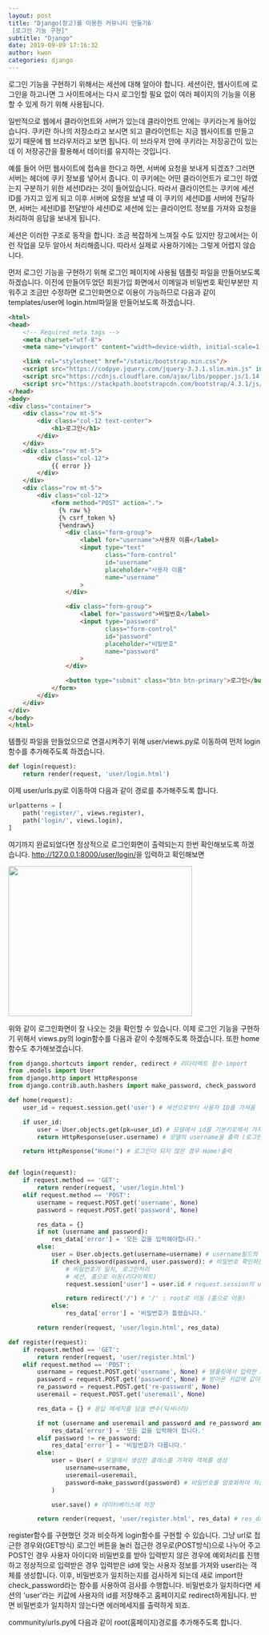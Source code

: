 ```yaml
---
layout: post
title: "Django(장고)를 이용한 커뮤니티 만들기6
 [로그인 기능 구현]"
subtitle: "Django"
date: 2019-09-09 17:16:32
author: kwon
categories: django
---
```

로그인 기능을 구현하기 위해서는 세션에 대해 알아야 합니다. 세션이란, 웹사이트에 로그인을 하고나면 그 사이트에서는 다시 로그인할 필요 없이 여러 페이지의 기능을 이용할 수 있게 하기 위해 사용됩니다.

일반적으로 웹에서 클라이언트와 서버가 있는데 클라이언트 안에는 쿠키라는게 들어있습니다. 쿠키란 하나의 저장소라고 보시면 되고 클라이언트는 지금 웹사이트를 만들고 있기 때문에 웹 브라우저라고 보면 됩니다. 이 브라우저 안에 쿠키라는 저장공간이 있는데 이 저장공간을 활용해서 데이터를 유지하는 것입니다.

 예를 들어 어떤 웹사이트에 접속을 한다고 하면, 서버에 요청을 보내게 되겠죠? 그러면 서버는 헤더에 쿠키 정보를 넣어서 줍니다. 이 쿠키에는 어떤 클라이언트가 로그인 하였는지 구분하기 위한 세션ID라는 것이 들어있습니다. 따라서 클라이언트는 쿠키에 세션ID를 가지고 있게 되고 이후 서버에 요청을 보낼 때 이 쿠키의 세션ID를 서버에 전달하면, 서버는 세션ID를 전달받아 세션ID로 세션에 있는 클라이언트 정보를 가져와 요청을 처리하여 응답을 보내게 됩니다.

세션은 이러한 구조로 동작을 합니다. 조금 복잡하게 느껴질 수도 있지만 장고에서는 이런 작업을 모두 알아서 처리해줍니다. 따라서 실제로 사용하기에는 그렇게 어렵지 않습니다.

먼저 로그인 기능을 구현하기 위해 로그인 페이지에 사용될 템플릿 파일을 만들어보도록 하겠습니다. 이전에 만들어두었던 회원가입 화면에서 이메일과 비밀번호 확인부분만 지워주고 조금만 수정하면 로그인화면으로 이용이 가능하므로 다음과 같이 templates/user에 login.html파일을 만들어보도록 하겠습니다.

```html
<html>
<head>
    <!-- Required meta tags -->
    <meta charset="utf-8">
    <meta name="viewport" content="width=device-width, initial-scale=1, shrink-to-fit=no">

    <link rel="stylesheet" href="/static/bootstrap.min.css"/>
    <script src="https://codpye.jquery.com/jquery-3.3.1.slim.min.js" integrity="sha384-q8i/X+965DzO0rT7abK41JStQIAqVgRVzpbzo5smXKp4YfRvH+8abtTE1Pi6jizo" crossorigin="anonymous"></script>
    <script src="https://cdnjs.cloudflare.com/ajax/libs/popper.js/1.14.7/umd/popper.min.js" integrity="sha384-UO2eT0CpHqdSJQ6hJty5KVphtPhzWj9WO1clHTMGa3JDZwrnQq4sF86dIHNDz0W1" crossorigin="anonymous"></script>
    <script src="https://stackpath.bootstrapcdn.com/bootstrap/4.3.1/js/bootstrap.min.js" integrity="sha384-JjSmVgyd0p3pXB1rRibZUAYoIIy6OrQ6VrjIEaFf/nJGzIxFDsf4x0xIM+B07jRM" crossorigin="anonymous"></script>
</head>
<body>
<div class="container">
    <div class="row mt-5">
        <div class="col-12 text-center">
            <h1>로그인</h1>
        </div>
    </div>
    <div class="row mt-5">
        <div class="col-12">
            {{ error }}
        </div>
    </div>
    <div class="row mt-5">
        <div class="col-12">
            <form method="POST" action=".">
              {% raw %}
              {% csrf_token %}
              {%endraw%}
                <div class="form-group">
                    <label for="username">사용자 이름</label>
                    <input type="text"
                           class="form-control"
                           id="username"
                           placeholder="사용자 이름"
                           name="username"
                    >
                </div>

                <div class="form-group">
                    <label for="password">비밀번호</label>
                    <input type="password"
                           class="form-control"
                           id="password"
                           placeholder="비밀번호"
                           name="password"
                    >
                </div>

                <button type="submit" class="btn btn-primary">로그인</button>
            </form>
        </div>
    </div>
</div>
</body>
</html>

```
템플릿 파일을 만들었으므로 연결시켜주기 위해 user/views.py로 이동하여 먼저 login함수를 추가해주도록 하겠습니다.

```python
def login(request):
    return render(request, 'user/login.html')
```
이제 user/urls.py로 이동하여 다음과 같이 경로를 추가해주도록 합니다.

```python
urlpatterns = [
    path('register/', views.register),
    path('login/', views.login),
]
```
여기까지 완료되었다면 정상적으로 로그인화면이 출력되는지 한번 확인해보도록 하겠습니다.
<http://127.0.0.1:8000/user/login/>을 입력하고 확인해보면

<div style="width: 90%; height: 300px;">
    <img src="https://kyu9341.github.io/assets/django16.png" style="width: 90%
    ; height: 300px;">
</div>

위와 같이 로그인화면이 잘 나오는 것을 확인할 수 있습니다. 이제 로그인 기능을 구현하기 위해서 views.py의 login함수를 다음과 같이 수정해주도록 하겠습니다. 또한 home함수도 추가해보겠습니다.


```python
from django.shortcuts import render, redirect # 리다이렉트 함수 import
from .models import User
from django.http import HttpResponse
from django.contrib.auth.hashers import make_password, check_password

def home(request):
    user_id = request.session.get('user') # 세션으로부터 사용자 ID를 가져옴

    if user_id:
        user = User.objects.get(pk=user_id) # 모델에서 id를 기본키로해서 가져옴
        return HttpResponse(user.username) # 모델의 username을 출력 (로그인이 된경우)

    return HttpResponse("Home!") # 로그인이 되지 않은 경우 Home!출력


def login(request):
    if request.method == 'GET':
        return render(request, 'user/login.html')
    elif request.method == 'POST':
        username = request.POST.get('username', None)
        password = request.POST.get('password', None)

        res_data = {}
        if not (username and password):
            res_data['error'] = '모든 값을 입력해야합니다.'
        else:
            user = User.objects.get(username=username) # username필드의 값이 username인 사용자 정보를 가져옴
            if check_password(password, user.password): # 비밀번호 확인하는 함수 (입력받은 비밀번호, 데이터베이스에서 가져온 비밀번호)
                # 비밀번호가 일치, 로그인처리
                # 세션, 홈으로 이동(리다이렉트)
                request.session['user'] = user.id # request.session의 user라는 키에 로그인한 user의 id값을 저장

                return redirect('/') # '/' : root로 이동 (홈으로 이동)
            else:
                res_data['error'] = '비밀번호가 틀렸습니다.'

        return render(request, 'user/login.html', res_data)

def register(request):
    if request.method == 'GET':
        return render(request, 'user/register.html')
    elif request.method == 'POST':
        username = request.POST.get('username', None) # 템플릿에서 입력한 name필드에 있는 값을 키값으로 받아옴
        password = request.POST.get('password', None) # 받아온 키값에 값이 없는경우 None값으로 기본값으로 지정
        re_password = request.POST.get('re-password', None)
        useremail = request.POST.get('useremail', None)

        res_data = {} # 응답 메세지를 담을 변수(딕셔너리)

        if not (username and useremail and password and re_password and useremail):
            res_data['error'] = '모든 값을 입력해야 합니다.'
        elif password != re_password:
            res_data['error'] = '비밀번호가 다릅니다.'
        else:
            user = User( # 모델에서 생성한 클래스를 가져와 객체를 생성
                username=username,
                useremail=useremail,
                password=make_password(password) # 비밀번호를 암호화하여 저장
            )

            user.save() # 데이터베이스에 저장

        return render(request, 'user/register.html', res_data) # res_data가 html코드로 전달이 됨


```
register함수를 구현했던 것과 비슷하게 login함수를 구현할 수 있습니다. 그냥 url로 접근한 경우와(GET방식) 로그인 버튼을 눌러 접근한 경우로(POST방식)으로 나누어 주고 POST인 경우 사용자 아이디와 비밀번호를 받아 입력받지 않은 경우에 예외처리를 진행하고 정상적으로 입력받은 경우 입력받은 id에 맞는 사용자 정보를 가져와 user라는 객체를 생성합니다. 이후, 비밀번호가 일치하는지를 검사하게 되는데 새로 import한 check_password라는 함수를 사용하여 검사를 수행합니다. 비밀번호가 일치하다면 세션의 'user'라는 키값에 사용자의 id를 저장해주고 홈페이지로 redirect하게됩니다. 반면 비밀번호가 일치하지 않는다면 에러메세지를 출력하게 되죠.





community/urls.py에 다음과 같이 root(홈페이지)경로를 추가해주도록 합니다.
